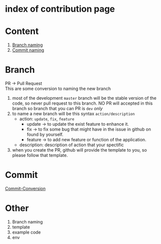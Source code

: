 # index of contribution page

# Content
1. [Branch naming](#branch)
2. [Commit naming](#commit)

# Branch
PR -> Pull Request  
This are some conversion to naming the new branch
1. most of the development `master` branch will be the stable version of the code, so never pull request to this branch. NO PR will accepted in this branch so branch that you can PR is `dev` *only*
2. to name a new branch will be this syntax `action/description`
    - action: `update`, `fix`, `feature`
        - update -> to update the exist feature to enhance it.
        - fix -> to fix some bug that might have in the issue in github on found by yourself.
        - feature -> to add new feature or function of the application.
    - description: description of action that your spectific
3. when you create the PR, github will provide the template to you, so please follow that template.

# Commit
[Commit-Conversion](/.github/COMMIT_CONVENTION.md)

# Other
1. Branch naming
2. template
3. example code
4. env
